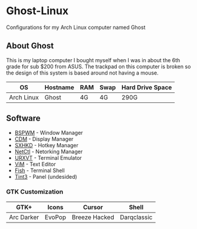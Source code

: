 # Ghost-Linux
Configurations for my Arch Linux computer named Ghost

## About Ghost
This is my laptop computer I bought myself when I was in about the 6th grade for sub $200 from ASUS. The trackpad on this computer is broken so the design of this system is based around not having a mouse.

| OS | Hostname | RAM | Swap | Hard Drive Space |
|----|----------|-----|------|------------------|
| Arch Linux | Ghost | 4G | 4G | 290G |

## Software

* [BSPWM](https://github.com/baskerville/bspwm) - Window Manager
* [CDM](https://github.com/ghost1227/cdm) - Display Manager
* [SXHKD](https://github.com/baskerville/sxhkd) - Hotkey Manager
* [NetCtl](https://github.com/joukewitteveen/netctl) - Netorking Manager
* [URXVT](https://wiki.archlinux.org/index.php/Rxvt-unicode) - Terminal Emulator
* [ViM](http://www.vim.org/) - Text Editor
* [Fish](https://github.com/fish-shell/fish-shell) - Terminal Shell
* [Tint3]() - Panel (undesided)

### GTK Customization
| GTK+ | Icons | Cursor | Shell |
|------|-------|--------|-------|
|Arc Darker | EvoPop | Breeze Hacked |Darqclassic
